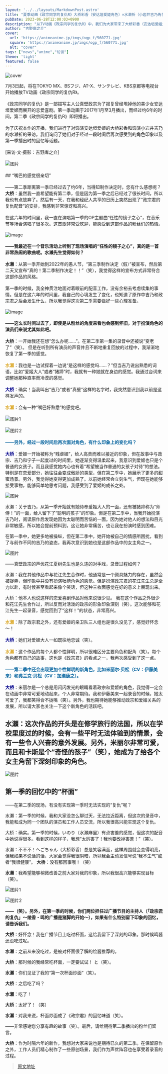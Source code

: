 ```yaml
---
layout: '../../layouts/MarkdownPost.astro'
title: "夏季动画《政宗同学的复仇R》大桥彩香（安达垣爱姬角色）×水濑祈（小岩井吉乃角色）访谈"
pubDate: 2023-06-28T12:00:03+0900
description: "从TV动画《政宗同学的复仇R》中，我们为大家带来了大桥彩香（安达垣爱姬角色）和水濑祈（小岩井吉乃角色）的访谈。"
author: "吉野庫之介"
cover:
  url: 'https://animeanime.jp/imgs/ogp_f/560771.jpg'
  square: 'https://animeanime.jp/imgs/ogp_f/560771.jpg'
  alt: "cover"
tags: ["news","anime","访谈"]
theme: 'light'
featured: false
---
```


![cover](https://animeanime.jp/imgs/ogp_f/560771.jpg)

7月3日起，将在TOKYO MX、BSフジ、AT-X、サンテレビ、KBS京都等电视台开始播放TV动画《政宗同学的复仇R》。<br><br>《政宗同学的复仇》是一部描写主人公真壁政宗为了报复曾经甩掉他的美少女安达垣爱姬而展开的恋爱喜剧。第一季动画于2017年1月至3月播出，而经过约6年的时间，第二季《政宗同学的复仇R》即将播出。<br><br>为了庆祝本作的开播，我们进行了对饰演安达垣爱姬的大桥彩香和饰演小岩井吉乃的水濑祈的采访。我们询问了她们对于经过一段时间后再次感受到的角色印象以及第一季播出时的回忆等话题。<br><br>[采访·文·摄影：吉野库之介]<br><br>![图片](https://animeanime.jp/imgs/zoom/560760.jpg)<br><br>## “嘴巴的感觉很亲切”<br><br>——第二季距离第一季已经过去了约6年，当得知制作决定时，您有什么感想呢？
**大桥**：虽然我一直希望能有第二季，但是因为第一季之后已经过了很长时间，所以我也有点放弃了。然后有一天，在我和经纪人共享的日历上突然出现了“政宗君的复仇配音”的安排，我感到非常惊讶和高兴。<br><br>在这六年的时间里，我一直在演唱第一季的OP主题曲“任性的镜子之心”，在音乐节等场合演唱了很多次。这首歌非常受欢迎，能感受到这部作品的粉丝们的热情。<br><br>![image](https://animeanime.jp/imgs/zoom/560764.jpg)<br><br>**——我最近在一个音乐活动上听到了现场演唱的“任性的镜子之心”，真的是一首非常热闹的歌曲呢。水濑先生觉得如何？**<br><br>**水濑**：从第一季开始到2022年的愚人节，“第三季制作决定（假）”被宣布，然后第二天又宣布“真的！第二季制作决定！！”（笑），我觉得这样的宣布方式非常符合这部作品的风格。<br><br>第一季的时候，我全神贯注地面对着眼前的配音工作，没有余裕去考虑续集的事情。但是在这六年的时间里，我自己的心境发生了变化，也知道了原作中吉乃和政宗君之后会发生什么，所以我觉得这次第二季需要做好一些心理准备。<br><br>![image](https://animeanime.jp/imgs/zoom/560768.jpg)<br><br>**——这么长时间过去了，即使是从粉丝的角度来看也会感到怀旧，对于扮演角色的演员们来说尤其如此吧。**<br><br>**大桥**：一开始我还在想“怎么办呢……”。在第二季第一集的录音中还被说“变老了”（笑）。
但是在听到所有演员的声音并且不断地重复回放的过程中，我渐渐地恢复了第一季的感觉。 <br><br><span style="font-weight:bold; color:#DAA520">水瀬</span>：我也是一边试探着一边说“是这样的感觉吗……？”但当吉乃说出熟悉的词语，比如“爱姬大人”或者“猪蹄”时，我就有一种她就在身边的感觉。我通过台词来调整她那种直率而冷漠的感觉。 <br><br><span style="font-weight:bold; color:#00008B">大桥</span>：确实！当我叫出“吉乃”或者“真壁”这样的名字时，我突然意识到我以前是这样发声的。 <br><br><span style="font-weight:bold; color:#DAA520">水瀬</span>：会有一种“嘴巴好熟悉”的感觉吧。 <br><br>![图片1](https://animeanime.jp/imgs/zoom/560763.jpg)<br><br>![图片2](https://animeanime.jp/imgs/zoom/560767.jpg)<br><br><span style="font-weight:bold; color:#00619d;">——另外，经过一段时间后再次面对角色，有什么印象上的变化吗？</span><br><br><span style="font-weight:bold; color:#00008B">大桥</span>：爱姬一开始被称为“残虐姬”，给人高贵而难以接近的印象，但在故事中与政宗、吉乃和宁子一起度过的时间里，她逐渐变得温柔起来，我意识到爱姬也只是个普通的女孩子。而且我感觉她内心也有着“希望被当作普通的女孩子对待”的想法。
特别是在恋爱部分，她往往会变成傲娇的类型，但在第二季中，她展示了更多的甜蜜场景。另外，我觉得她变得更加成熟了。以前她经常会立刻生气，但现在她能够接受事物，能够简单地思考问题，我感受到了爱姬的成长之处。

![图片](https://animeanime.jp/imgs/zoom/560765.jpg)

水瀬：关于吉乃，从第一季开始就有她侍奉爱姬大人的一面，还有被猪蹄称为“师傅！”的一面，给人留下了“聪明的孩子”的印象。但是在第二季中，当我开始扮演吉乃时，阅读原作后发现她因为太聪明而苦恼的一面。因为她对他人的想法和目光非常敏感，所以她会提前预料到，这让她非常痛苦，也让我在扮演时感到困难。

在第一季中，她更多地被操纵，但在第二季中，她开始被自己的情感所困扰，看到了与前作不同的吉乃的姿态，我再次意识到她也是这部作品中的女主角之一。

![图片](https://animeanime.jp/imgs/zoom/560769.jpg)

——真壁政宗的声优花江夏树先生也是久违的对手戏，录音过程如何？

水瀬：我在其他作品中与花江先生合作时，他通常是一个颇具魅力的存在，虽然会被捉弄，但印象中并没有扮演吐槽角色的感觉。但是扮演政宗君的花江先生总是全力以赴，有时候甚至看起来像个笑话，但这种三枚面感觉在好的意义上展现出来。

大桥：他本人也说这样的恋爱喜剧作品对他来说很少见。
我在这个作品之外很少和花江先生合作过，所以反而对活泼的政宗的形象印象深刻（笑）。这次能够和花江先生一起录音，感觉回到了“这样！”的状态，非常高兴。<br><br><span style="font-weight:bold; color:#DAA520">水瀬</span>：除了政宗君之外，还有爱姬的亲卫队三人组也是很久没见了，感觉好怀念～！<br><br><span style="font-weight:bold; color:#00008B">大桥</span>：她们对爱姬大人一如既往地忠诚（笑）。<br><br><span style="font-weight:bold; color:#DAA520">水瀬</span>：这个作品的每个人都个性鲜明，所以很难区分主要角色和配角（笑）。每个角色都有自己的故事，这也是《政宗君》的看点之一，我再次感受到了这一点。<br><br><span style="font-weight:bold; color:#00619d;">——第二季中还会出现更加个性鲜明的新角色，比如米丽尔·贝松（CV：伊藤美来）和弗兰克·贝松（CV：加瀬康之）。</span><br><br><span style="font-weight:bold; color:#00008B">大桥</span>：米丽尔是一个总是用闪闪发光的眼睛看着政宗和爱姬的角色，我觉得一定会在动画中非常可爱地动起来，个人非常期待。我和伊藤美来一起录音的时候，她太可爱了，我都笑得合不拢嘴（笑）。另外，我也期待她能够推动政宗和爱姬关系的发展，所以请大家也关注一下这个新角色的活跃吧。
## 水瀬：这次作品的开头是在修学旅行的法国，所以在学校里度过的时候，会有一些平时无法体验到的情景，会有一些令人兴奋的意外发展。另外，米丽尔非常可爱，而且和卡斯是个“奇怪的孩子”（笑），她成为了给各个女主角留下深刻印象的角色。

![图片](https://animeanime.jp/imgs/zoom/560761.jpg)

## 第一季的回忆中的“杯面”

――在第二季的现场，有没有实现第一季时无法实现的“复仇”呢？

水瀬：第一季的时候，我和大家没怎么聊过天，无法拉近距离，但这次的录音中，我能和成为同一个团队的演员和工作人员交流，所以我很高兴能实现这个复仇。

大桥：确实。第一季的时候，いのり（水瀬麻里）有点害羞的感觉，但这次的配音中她说得很多。看到这样的样子，我想“太厉害了！我也要改掉害羞！”（笑）。

水瀬：不不不！へごちゃん（大桥彩香）总是笑容满面，这样周围就会变得明亮，但我如果不说话的话，大家会觉得我很阴暗，所以我会主动发信号说“我不生气”或者“我很健康”。
**大桥**：没有那回事哦！（笑）

**水濑**：我希望能够稍微改善之前大家对我的印象，所以我很高兴能够实现目标（笑）。

![图片1](https://animeanime.jp/imgs/zoom/560766.jpg)

![图片2](https://animeanime.jp/imgs/zoom/560770.jpg)

**——（笑）。另外，在第一季的时候，你们两位担任过广播节目的主持人（「政宗君的复仇」～绫香・鸣的广播是猪脚的开始～），如果有什么特别留下印象的回忆，请告诉我们。**

**大桥**：好怀念！我在广播节目上吃过杯面，这给我留下了深刻的印象。那时候鸣酱还没吃过呢。

**水濑**：之前从来没吃过，是被对杯面很了解的绘酱推荐的。

**大桥**：那时候的我经常吃杯面，一定要试试！
と（笑）。

**水瀬**：你们见证了我的“第一次杯面炒面”（笑）。

**大桥**：之后吃了吗？

**水瀬**：吃了！

**大桥**：太好了！（笑）

**水瀬**：对我来说，杯面炒面成了《政宗君》的回忆味道（笑）。

——非常感谢您分享有趣的故事（笑）。最后，请给期待第二季播出的粉丝们留言。

**大桥**：作为时隔六年的新作，我想对大家来说也是期待已久的第二季。在保留原作之外，工作人员们精心制作了一些原创场景，我们作为声优阵容也在享受着录音的过程。

>[原文地址](https://animeanime.jp/article/2023/06/28/78212.html)  